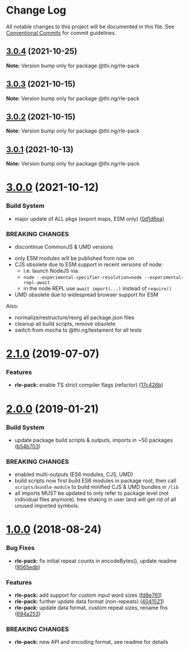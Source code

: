 # Change Log

All notable changes to this project will be documented in this file.
See [Conventional Commits](https://conventionalcommits.org) for commit guidelines.

## [3.0.4](https://github.com/thi-ng/umbrella/compare/@thi.ng/rle-pack@3.0.3...@thi.ng/rle-pack@3.0.4) (2021-10-25)

**Note:** Version bump only for package @thi.ng/rle-pack





## [3.0.3](https://github.com/thi-ng/umbrella/compare/@thi.ng/rle-pack@3.0.2...@thi.ng/rle-pack@3.0.3) (2021-10-15)

**Note:** Version bump only for package @thi.ng/rle-pack





## [3.0.2](https://github.com/thi-ng/umbrella/compare/@thi.ng/rle-pack@3.0.1...@thi.ng/rle-pack@3.0.2) (2021-10-15)

**Note:** Version bump only for package @thi.ng/rle-pack





## [3.0.1](https://github.com/thi-ng/umbrella/compare/@thi.ng/rle-pack@3.0.0...@thi.ng/rle-pack@3.0.1) (2021-10-13)

**Note:** Version bump only for package @thi.ng/rle-pack





# [3.0.0](https://github.com/thi-ng/umbrella/compare/@thi.ng/rle-pack@2.1.43...@thi.ng/rle-pack@3.0.0) (2021-10-12)


### Build System

* major update of ALL pkgs (export maps, ESM only) ([0d1d6ea](https://github.com/thi-ng/umbrella/commit/0d1d6ea9fab2a645d6c5f2bf2591459b939c09b6))


### BREAKING CHANGES

* discontinue CommonJS & UMD versions

- only ESM modules will be published from now on
- CJS obsolete due to ESM support in recent versions of node:
  - i.e. launch NodeJS via:
  - `node --experimental-specifier-resolution=node --experimental-repl-await`
  - in the node REPL use `await import(...)` instead of `require()`
- UMD obsolete due to widespread browser support for ESM

Also:
- normalize/restructure/reorg all package.json files
- cleanup all build scripts, remove obsolete
- switch from mocha to @thi.ng/testament for all tests






#  [2.1.0](https://github.com/thi-ng/umbrella/compare/@thi.ng/rle-pack@2.0.6...@thi.ng/rle-pack@2.1.0) (2019-07-07) 

###  Features 

- **rle-pack:** enable TS strict compiler flags (refactor) ([17c426b](https://github.com/thi-ng/umbrella/commit/17c426b)) 

#  [2.0.0](https://github.com/thi-ng/umbrella/compare/@thi.ng/rle-pack@1.0.8...@thi.ng/rle-pack@2.0.0) (2019-01-21) 

###  Build System 

- update package build scripts & outputs, imports in ~50 packages ([b54b703](https://github.com/thi-ng/umbrella/commit/b54b703)) 

###  BREAKING CHANGES 

- enabled multi-outputs (ES6 modules, CJS, UMD) 
- build scripts now first build ES6 modules in package root, then call   `scripts/bundle-module` to build minified CJS & UMD bundles in `/lib` 
- all imports MUST be updated to only refer to package level   (not individual files anymore). tree shaking in user land will get rid of   all unused imported symbols. 

#  [1.0.0](https://github.com/thi-ng/umbrella/compare/@thi.ng/rle-pack@0.2.24...@thi.ng/rle-pack@1.0.0) (2018-08-24) 

###  Bug Fixes 

- **rle-pack:** fix initial repeat counts in encodeBytes(), update readme ([8565edb](https://github.com/thi-ng/umbrella/commit/8565edb)) 

###  Features 

- **rle-pack:** add support for custom input word sizes ([fd8e761](https://github.com/thi-ng/umbrella/commit/fd8e761)) 
- **rle-pack:** further update data format (non-repeats) ([4041521](https://github.com/thi-ng/umbrella/commit/4041521)) 
- **rle-pack:** update data format, custom repeat sizes, rename fns ([694a253](https://github.com/thi-ng/umbrella/commit/694a253)) 

###  BREAKING CHANGES 

- **rle-pack:** new API and encoding format, see readme for details
